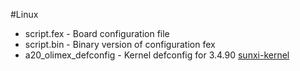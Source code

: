 #Linux

* script.fex - Board configuration file
* script.bin - Binary version of configuration fex
* a20_olimex_defconfig - Kernel defconfig for 3.4.90 [sunxi-kernel]

[sunxi-kernel]: <https://github.com/linux-sunxi/linux-sunxi>

